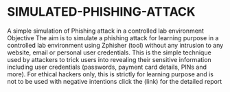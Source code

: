 # SIMULATED-PHISHING-ATTACK
A simple simulation of Phishing attack in a controlled lab environment
Objective
The aim is to simulate a phishing attack for learning purpose in a controlled lab environment using Zphisher (tool) without any intrusion to any website, email or personal user credentials. This is the simple technique used by attackers to trick users into revealing their sensitive information including user credentials (passwords, payment card details, PINs and more). 
For ethical hackers only, this is strictly for learning purpose and is not to be used with negative intentions
click the (link) for the detailed report


